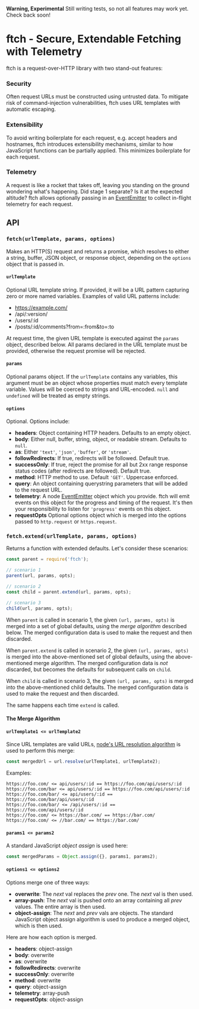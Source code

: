 **Warning, Experimental** Still writing tests, so not all features may work yet. Check back soon!

# ftch - Secure, Extendable Fetching with Telemetry

ftch is a request-over-HTTP library with two stand-out features:

### Security

Often request URLs must be constructed using untrusted data. To mitigate risk of command-injection vulnerabilities, ftch uses URL templates with automatic escaping.

### Extensibility

To avoid writing boilerplate for each request, e.g. accept headers and hostnames, ftch introduces extensibility mechanisms, similar to how JavaScript functions can be partially applied. This minimizes boilerplate for each request.

### Telemetry

A request is like a rocket that takes off, leaving you standing on the ground wondering what's happening. Did stage 1 separate? Is it at the expected altitude? ftch allows optionally passing in an [EventEmitter](https://nodejs.org/dist/latest-v4.x/docs/api/events.html#events_class_eventemitter) to collect in-flight telemetry for each request.

## API

### `fetch(urlTemplate, params, options)`

Makes an HTTP(S) request and returns a promise, which resolves to either a string, buffer, JSON object, or response object, depending on the `options` object that is passed in.

#### `urlTemplate`

Optional URL template string. If provided, it will be a URL pattern capturing zero or more named variables. Examples of valid URL patterns include:

 * https://example.com/
 * /api/:version/
 * /users/:id
 * /posts/:id/comments?from=:from&to=:to

At request time, the given URL template is executed against the `params` object, described below. All params declared in the URL template must be provided, otherwise the request promise will be rejected.

#### `params`

Optional params object. If the `urlTemplate` contains any variables, this argument must be an object whose properties must match every template variable. Values will be coerced to strings and URL-encoded. `null` and `undefined` will be treated as empty strings.

#### `options`

Optional. Options include:

 * **headers**: Object containing HTTP headers. Defaults to an empty object.
 * **body**: Either null, buffer, string, object, or readable stream. Defaults to `null`.
 * **as**: Either `'text'`, `'json'`, `'buffer'`, or `'stream'`.
 * **followRedirects**: If true, redirects will be followed. Default true.
 * **successOnly**: If true, reject the promise for all but 2xx range response status codes (after redirects are followed). Default true.
 * **method**: HTTP method to use. Default `'GET'`. Uppercase enforced.
 * **query**: An object containing querystring parameters that will be added to the request URL.
 * **telemetry**: A node [EventEmitter](https://nodejs.org/dist/latest-v4.x/docs/api/events.html#events_class_eventemitter) object which you provide. ftch will emit events on this object for the progress and timing of the request. It's then your responsibility to listen for `'progress'` events on this object.
 * **requestOpts** Optional options object which is merged into the options passed to `http.request` or `https.request`.

### `fetch.extend(urlTemplate, params, options)`

Returns a function with extended defaults. Let's consider these scenarios:

```js
const parent = require('ftch');

// scenario 1
parent(url, params, opts);

// scenario 2
const child = parent.extend(url, params, opts);

// scenario 3
child(url, params, opts);
```

When `parent` is called in scenario 1, the given `(url, params, opts)` is merged into a set of global defaults, using the *merge algorithm* described below. The merged configuration data is used to make the request and then discarded.

When `parent.extend` is called in scenario 2, the given `(url, params, opts)` is merged into the above-mentioned set of global defaults, using the above-mentioned merge algorithm. The merged configuration data is *not* discarded, but becomes the defaults for subsequent calls on `child`.

When `child` is called in scenario 3, the given `(url, params, opts)` is merged into the above-mentioned child defaults. The merged configuration data is used to make the request and then discarded.

The same happens each time `extend` is called.

#### The Merge Algorithm

#### `urlTemplate1 <= urlTemplate2`

Since URL templates are valid URLs, [node's URL resolution algorithm](https://nodejs.org/dist/latest-v4.x/docs/api/url.html#url_url_resolve_from_to) is used to perform this merge:

```js
const mergedUrl = url.resolve(urlTemplate1, urlTemplate2);
```

Examples:

```
https://foo.com/ <= api/users/:id == https://foo.com/api/users/:id
https://foo.com/bar <= api/users/:id == https://foo.com/api/users/:id
https://foo.com/bar/ <= api/users/:id == https://foo.com/bar/api/users/:id
https://foo.com/bar/ <= /api/users/:id == https://foo.com/api/users/:id
https://foo.com/ <= https://bar.com/ == https://bar.com/
https://foo.com/ <= //bar.com/ == https://bar.com/
```

#### `params1 <= params2`

A standard JavaScript *object assign* is used here:

```js
const mergedParams = Object.assign({}, params1, params2);
```

#### `options1 <= options2`

Options merge one of three ways:

 * **overwrite**: The *next* val replaces the *prev* one. The *next* val is then used.
 * **array-push**: The *next* val is pushed onto an array containing all *prev* values. The entire array is then used.
 * **object-assign**: The *next* and *prev* vals are objects. The standard JavaScript object assign algorithm is used to produce a merged object, which is then used.

Here are how each option is merged.

 * **headers**: object-assign
 * **body**: overwrite
 * **as**: overwrite
 * **followRedirects**: overwrite
 * **successOnly**: overwrite
 * **method**: overwrite
 * **query**: object-assign
 * **telemetry**: array-push
 * **requestOpts**: object-assign
